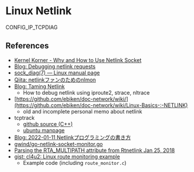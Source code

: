 # Linux Netlink

CONFIG_IP_TCPDIAG

## References

- [Kernel Korner - Why and How to Use Netlink Socket](https://www.linuxjournal.com/article/7356)
- [Blog: Debugging netlink requests](https://jvns.ca/blog/2017/09/03/debugging-netlink-requests/)
- [sock_diag(7) — Linux manual page](https://man7.org/linux/man-pages/man7/sock_diag.7.html)
- [Qiita: netlinkファンのためのnlmon](https://qiita.com/kwi/items/991c3bd01889db45307e)
- [Blog: Taming Netlink](https://dtucker.co.uk/blog/taming-netlink/)
  - How to debug netlink using iproute2, strace, nltrace
- [https://github.com/ebiken/doc-network/wiki/](https://github.com/ebiken/doc-network/wiki/Linux-Basics-:-NETLINK)
  - old and incomplete personal memo about netlink
- tcptrack
  - [github source (C++)](https://github.com/bchretien/tcptrack)
  - [ubuntu manpage](https://manpages.ubuntu.com/manpages/focal/man1/tcptrack.1.html)
- [Blog: 2022-01-11 Netlinkプログラミングの書き方](https://hana-shin.hatenablog.com/entry/2022/01/11/212403)
- [gwind/go-netlink-socket-monitor.go](https://gist.github.com/gwind/05f5f649d93e6015cf47ffa2b2fd9713)
- [Parsing the RTA_MULTIPATH attribute from Rtnetlink Jan 25, 2018](https://ederlf.website/post/netlink-multipath/)
- [gist: cl4u2: Linux route monitoring example](https://gist.github.com/cl4u2/5204374)
  - Example code (including `route_monitor.c`)



